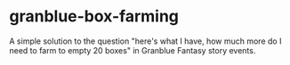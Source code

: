 # granblue-box-farming
A simple solution to the question "here's what I have, how much more do I need to farm to empty 20 boxes" in Granblue Fantasy story events.
